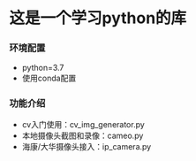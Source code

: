 # 这是一个学习python的库

### 环境配置

- python=3.7
- 使用conda配置

### 功能介绍

- cv入门使用：cv_img_generator.py
- 本地摄像头截图和录像：cameo.py
- 海康/大华摄像头接入：ip_camera.py
